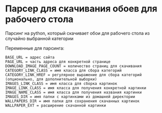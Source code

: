 # Парсер для скачивания обоев для рабочего стола

Парсинг на python, который скачивает обои для рабочего стола из случайно выбранной категории

Переменные для парсинга:

```env
BASE_URL = адрес сайта
PAGE_URL = часть адреса для конкретной странице
DOWNLOAD_IMAGE_PAGE_COUNT = количество страниц для скачивания
CATEGORY_LINK_CLASS = имя класса для сбора категорий
CATEGORY_LINK_HREF = регулярное выражение для сбора категорий (опционально, для дополнительной выборки)
IMAGES_LINK_CLASS = имя класса для сборка картинок
IMAGE_LINK_CLASS = имя класса для получения конкретной картинки
IMAGE_NAME_CLASS = имя класса для получения названия картинки
IMAGES_DIR = имя папки с картинками из домашней директории
WALLPAPERS_DIR = имя папки для сохранения скачанных картинок
WALLPAPER_EXT = расширение скачанной картинки
```
